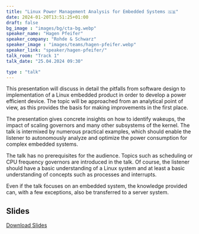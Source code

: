 ```yaml
---
title: "Linux Power Management Analysis for Embedded Systems 🇬🇧"
date: 2024-01-20T13:51:25+01:00
draft: false
bg_image : "images/bg/cta-bg.webp"
speaker_name: "Hagen Pfeifer"
speaker_company: "Rohde & Schwarz"
speaker_image : "images/teams/hagen-pfeifer.webp"
speaker_link: "speaker/hagen-pfeifer/"
talk_room: "Track 1"
talk_date: "25.04.2024 09:30"

type : "talk"
---
```


This presentation will discuss in detail the pitfalls from software design to
implementation of a Linux embedded product in order to develop a power
efficient device. The topic will be approached from an analytical point of
view, as this provides the basis for making improvements in the first place.

The presentation gives concrete insights on how to identify wakeups, the
impact of scaling governors and many other subsystems of the kernel. The talk
is intermixed by numerous practical examples, which should enable the listener
to autonomously analyze and optimize the power consumption for complex
embedded systems.

The talk has no prerequisites for the audience. Topics such as scheduling or
CPU frequency governors are introduced in the talk. Of course, the listener
should have a basic understanding of a Linux system and at least a basic
understanding of concepts such as processes and interrupts.

Even if the talk focuses on an embedded system, the knowledge provided can,
with a few exceptions, also be transferred to a server system.


## Slides

[<i class='tf-ion-android-download'></i> Download Slides](/files/slides/Hagen-Pfeifer-eco-compute-linux-power-analysis.pdf)